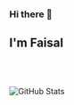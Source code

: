 ### Hi there 👋
## I'm Faisal

<br /> <br />

![GitHub Stats](https://github-readme-stats.vercel.app/api?username=Faisal135711&theme=vue)


<!--
**Faisal135711/Faisal135711** is a ✨ _special_ ✨ repository because its `README.md` (this file) appears on your GitHub profile.

Here are some ideas to get you started:

- 🔭 I’m currently working on ...
- 🌱 I’m currently learning ...
- 👯 I’m looking to collaborate on ...
- 🤔 I’m looking for help with ...
- 💬 Ask me about ...
- 📫 How to reach me: ...
- 😄 Pronouns: ...
- ⚡ Fun fact: ...
-->
